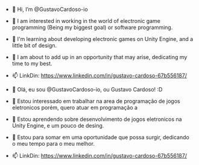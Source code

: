 - 👋 Hi, I’m @GustavoCardoso-io
- 👀 I am interested in working in the world of electronic game programming (Being my biggest goal) or software programming.
- 🌱 I'm learning about developing electronic games on Unity Engine, and a little bit of design.
- 💞️ I am about to add up in an opportunity that may arise, dedicating my time to my best.
- 📫 LinkDin: https://www.linkedin.com/in/gustavo-cardoso-67b556187/

- 👋 Olá, eu sou @GustavoCardoso-io, ou Gustavo Cardoso! :D
- 👀 Estou interessado em trabalhar na area de programação de jogos eletronicos porém, quero atuar em programação a 
- 🌱 Estou aprendendo sobre desenvolvimento de jogos eletronicos na  Unity Engine, e um pouco de desing.
- 💞️ Estou para somar em uma oportunidade que possa surgir, dedicando o meu tempo para o meu melhor.
- 📫 LinkDin: https://www.linkedin.com/in/gustavo-cardoso-67b556187/
<!---
GustavoCardoso-io/GustavoCardoso-io is a ✨ special ✨ repository because its `README.md` (this file) appears on your GitHub profile.
You can click the Preview link to take a look at your changes.
--->
